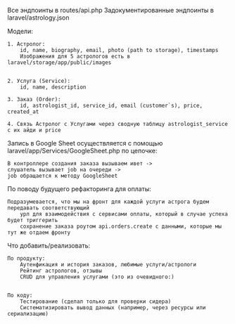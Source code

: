 Все эндпоинты в routes/api.php
Задокументированные эндпоинты в laravel/astrology.json

Модели:

    1. Астролог:
        id, name, biography, email, photo (path to storage), timestamps
        Изображения для 5 астрологов есть в laravel/storage/app/public/images
    
    
    2. Услуга (Service):
        id, name, description
        
    3. Заказ (Order):
        id, astrologist_id, service_id, email (customer`s), price, created_at
        
    4. Связь Астролог с Услугами через сводную таблицу astrologist_service с их айди и price
    
    
Запись в Google Sheet осуществляется с помощью laravel/app/Services/GoogleSheet.php по цепочке:

    В контроллере создания заказа вызываем ивет ->
    слушатель вызывает job на очереди ->
    job обращается к методу GoogleSheet

По поводу будущего рефакторинга для оплаты:

    Подразумевается, что мы на фронт для каждой услуги астрога будем передавать соответствующий
        урл для взаимодействия с сервисами оплаты, который в случае успеха будет триггерить
        сохранение заказа роутом api.orders.create с данными, которые мы тут же отдаем фронту
        
        
Что добавить/реализовать:
    
    По продукту:
        Аутенфикация и история заказов, любимые услуги/астрологи
        Рейтинг астрологов, отзывы
        CRUD для управления услугами (это из очевидного:)

        
    По коду:
        Тестирование (сделал только для проверки сидера)
        Систематизировать вывод данных (например, через ресурсы или сериализацию)
        
